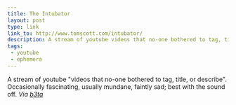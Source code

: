 ```yaml
---
title: The Intubator
layout: post
type: link
link_to: http://www.tomscott.com/intubator/
description: A stream of youtube videos that no-one bothered to tag, title, or describe.
tags:
 - youtube
 - ephemera
---
```

A stream of youtube "videos that no-one bothered to tag, title, or describe". Occasionally fascinating, usually mundane, faintly sad; best with the sound off.
_Via [b3ta](http://b3ta.com/newsletter/issue395/)_